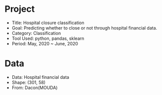 # Project
- Title: Hospital closure classification
- Goal: Predicting whether to close or not through hospital financial data.
- Category: Classification
- Tool Used: python, pandas, sklearn
- Period: May, 2020 ~ June, 2020

# Data
- Data: Hospital financial data
- Shape: (301, 58)
- From: Dacon(MOUDA)
